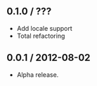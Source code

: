 0.1.0 / ???
------------------
* Add locale support
* Total refactoring

0.0.1 / 2012-08-02
------------------

* Alpha release.
